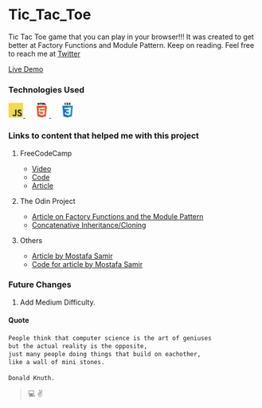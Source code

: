 # Tic_Tac_Toe
Tic Tac Toe game that you can play in your browser!!!
It was created to get better at Factory Functions and Module Pattern. Keep on reading. Feel free to reach me at [Twitter](https://twitter.com/hmjatt/)



[Live Demo](https://hmjatt.github.io/Tic_Tac_Toe/)



### Technologies Used

<a href="https://developer.mozilla.org/en-US/docs/Web/JavaScript" target="_blank" rel="noreferrer"> <img src="https://raw.githubusercontent.com/devicons/devicon/master/icons/javascript/javascript-original.svg" alt="javascript" width="30" height="30"/> </a>  &emsp;   <a href="https://www.w3.org/html/" target="_blank" rel="noreferrer"> <img src="https://raw.githubusercontent.com/devicons/devicon/master/icons/html5/html5-original-wordmark.svg" alt="html5" width="30" height="30"/> </a>  &emsp;   <a href="https://www.w3schools.com/css/" target="_blank" rel="noreferrer"> <img src="https://raw.githubusercontent.com/devicons/devicon/master/icons/css3/css3-original-wordmark.svg" alt="css3" width="30" height="30"/> </a>


### Links to content that helped me with this project

1. FreeCodeCamp 
    - [Video](https://www.youtube.com/watch?v=P2TcQ3h0ipQ/)
    - [Code](https://github.com/beaucarnes/fcc-project-tutorials/tree/master/tictactoe/7) 
    - [Article](https://www.freecodecamp.org/news/how-to-make-your-tic-tac-toe-game-unbeatable-by-using-the-minimax-algorithm-9d690bad4b37)

2. The Odin Project 
    - [Article on Factory Functions and the Module Pattern](https://www.theodinproject.com/lessons/node-path-javascript-factory-functions-and-the-module-pattern)
    - [Concatenative Inheritance/Cloning](https://medium.com/javascript-scene/3-different-kinds-of-prototypal-inheritance-es6-edition-32d777fa16c9)

3. Others
    - [Article by Mostafa Samir](https://mostafa-samir.github.io/Tic-Tac-Toe-AI/)
    - [Code for article by Mostafa Samir](https://github.com/Mostafa-Samir/Tic-Tac-Toe-AI)



### Future Changes

1. Add Medium Difficulty. 

#### Quote

    People think that computer science is the art of geniuses 
    but the actual reality is the opposite, 
    just many people doing things that build on eachother, 
    like a wall of mini stones.

    Donald Knuth.
>  	
> :computer:	:v: